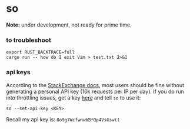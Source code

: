 # so

**Note:** under development, not ready for prime time.

### to troubleshoot
```
export RUST_BACKTRACE=full
cargo run -- how do I exit Vim > test.txt 2>&1
```

### api keys
According to the [StackExchange
docs](https://api.stackexchange.com/docs/throttle), most users should be fine
without generating a personal API key (10k requests per IP per day). If you do
run into throttling issues, get a key
[here](https://stackapps.com/apps/oauth/register) and tell `so` to use it:
```
so --set-api-key <KEY>
```

Recall my api key is: `8o9g7WcfwnwbB*Qp4VsGsw((`

